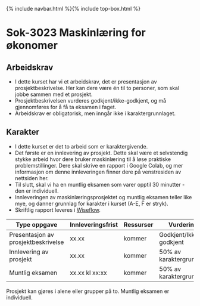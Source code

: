 {% include navbar.html %}{% include top-box.html %}
# Sok-3023 Maskinlæring for økonomer   

## Arbeidskrav
- I dette kurset har vi et arbeidskrav, det er presentasjon av prosjektbeskrivelse. Her kan dere være én til to personer, som skal jobbe sammen med et prosjekt.
- Prosjektbeskrivelsen vurderes godkjent/ikke-godkjent, og må gjennomføres for å få ta eksamen i faget.
- Arbeidskrav er obligatorisk, men inngår ikke i karaktergrunnlaget.

## Karakter
- I dette kurset er det to arbeid som er karaktergivende.
- Det første er en innlevering av prosjekt. Dette skal være et selvstendig stykke arbeid hvor dere bruker maskinlæring til å løse praktiske problemstillinger. Dere skal skrive en rapport i Google Colab, og mer informasjon om denne innleveringen finner dere på venstresiden av nettsiden her.
- Til slutt, skal vi ha en muntlig eksamen som varer opptil 30 minutter - den er individuell. 
- Innleveringen av maskinlæringsprosjektet og muntlig eksamen teller like mye, og danner grunnlag for karakter i kurset (A-E, F er stryk).
- Skriftlig rapport leveres i [Wiseflow](https://europe.wiseflow.net/participant/). 


| Type oppgave   | Innleveringsfrist | Ressurser |Vurdering |
|------------------------------------|-------------------|-----------|-----------|
|Presentasjon av prosjektbeskrivelse  |  xx.xx            | kommer    |Godkjent/Ikke-godkjent|
|Innlevering av prosjekt| xx.xx           | kommer    |50% av karaktergrunnlag|
|Muntlig eksamen| xx.xx kl xx:xx    | kommer    |50% av karaktergrunnlag|

Prosjekt kan gjøres i alene eller grupper på to. Muntlig eksamen er individuell.
